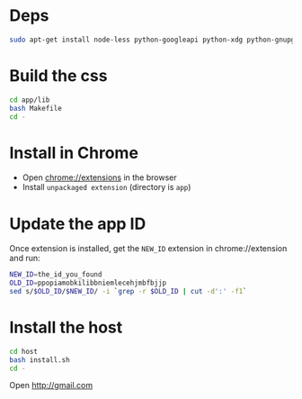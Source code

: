 # Deps #

```bash
sudo apt-get install node-less python-googleapi python-xdg python-gnupg
```

# Build the css #
```bash
cd app/lib
bash Makefile
cd -
```

# Install in Chrome #
* Open [chrome://extensions](chrome://extensions) in the browser
* Install `unpackaged extension` (directory is `app`)

# Update the app ID #
Once extension is installed, get the `NEW_ID` extension in chrome://extension and run:
```bash
NEW_ID=the_id_you_found
OLD_ID=ppopiamobkilibbniemlecehjmbfbjjp
sed s/$OLD_ID/$NEW_ID/ -i `grep -r $OLD_ID | cut -d':' -f1`
```

# Install the host
```bash
cd host
bash install.sh
cd -
```

Open http://gmail.com